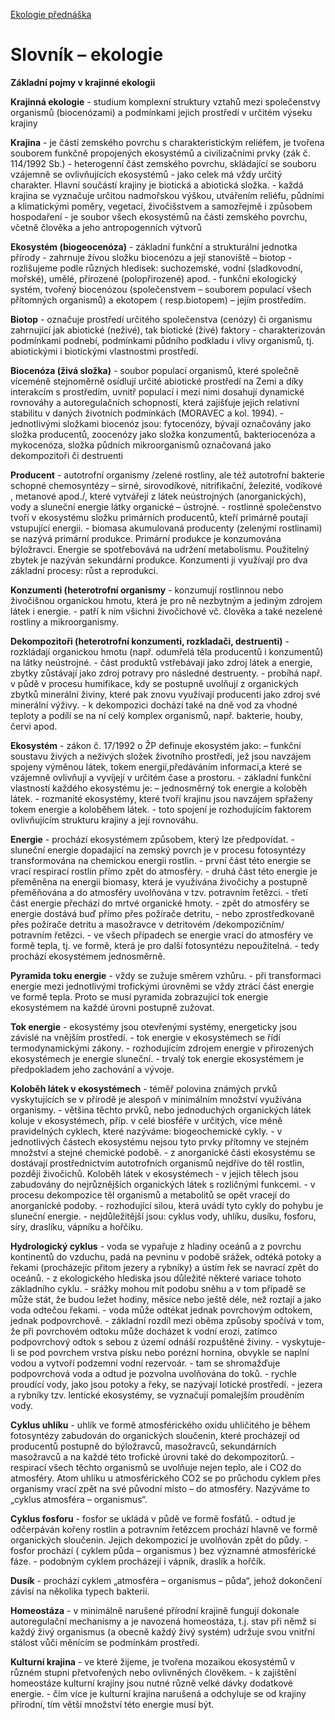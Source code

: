﻿<meta charset="UTF-8">
 
[Ekologie přednáška](http://botany.upol.cz/pagedata_cz/vyukove-materialy/138_prednaska-eko-zoo-1-2014-.pdf)

# Slovník – ekologie

**Základní pojmy v krajinné ekologii** 

**Krajinná ekologie** - studium komplexní struktury vztahů mezi společenstvy organismů (biocenózami) a podmínkami jejich prostředí v určitém výseku krajiny 

**Krajina** - je částí zemského povrchu s charakteristickým reliéfem, je tvořena souborem funkčně propojených ekosystémů a civilizačními prvky (zák č. 114/1992 Sb.) - heterogenní část zemského povrchu, skládající se souboru vzájemně se ovlivňujících ekosystémů - jako celek má vždy určitý charakter. Hlavní součástí krajiny je biotická a abiotická složka. - každá krajina se vyznačuje určitou nadmořskou výškou, utvářením reliéfu, půdními a klimatickými poměry, vegetací, živočišstvem a samozřejmě i způsobem hospodaření - je soubor všech ekosystémů na části zemského povrchu, včetně člověka a jeho antropogenních výtvorů 

**Ekosystém (biogeocenóza)** - základní funkční a strukturální jednotka přírody - zahrnuje živou složku biocenózu a její stanoviště – biotop - rozlišujeme podle různých hledisek: suchozemské, vodní (sladkovodní, mořské), umělé, přirozené (polopřirozené) apod. - funkční ekologický systém, tvořený biocenózou (společenstvem – souborem populací všech přítomných organismů) a ekotopem ( resp.biotopem) – jejím prostředím. 

**Biotop** - označuje prostředí určitého společenstva (cenózy) či organismu zahrnující jak abiotické (neživé), tak biotické (živé) faktory - charakterizován podmínkami podnebí, podmínkami půdního podkladu i vlivy organismů, tj. abiotickými i biotickými vlastnostmi prostředí. 

**Biocenóza (živá složka)** - soubor populací organismů, které společně víceméně stejnoměrně osídlují určité abiotické prostředí na Zemi a díky interakcím s prostředím, uvnitř populací i mezi nimi dosahují dynamické rovnováhy a autoregulačních schopností, která zajišťuje jejich relativní stabilitu v daných životních podmínkách (MORAVEC a kol. 1994). - jednotlivými složkami biocenóz jsou: fytocenózy, bývají označovány jako složka producentů, zoocenózy jako složka konzumentů, bakteriocenóza a mykocenóza, složka půdních mikroorganismů označovaná jako dekompozitoři či destruenti 

**Producent** - autotrofní organismy /zelené rostliny, ale též autotrofní bakterie schopné chemosyntézy – sirné, sirovodíkové, nitrifikační, železité, vodíkové , metanové apod./, které vytvářejí z látek neústrojných (anorganických), vody a sluneční energie látky organické – ústrojné. - rostlinné společenstvo tvoří v ekosystému složku primárních producentů, kteří primárně poutají vstupující energii. - biomasa akumulovaná producenty (zelenými rostlinami) se nazývá primární produkce. Primární produkce je konzumována býložravci. Energie se spotřebovává na udržení metabolismu. Použitelný zbytek je nazýván sekundární produkce. Konzumenti ji využívají pro dva základní procesy: růst a reprodukci. 

**Konzumenti (heterotrofní organismy** - konzumují rostlinnou nebo živočišnou organickou hmotu, která je pro ně nezbytným a jediným zdrojem látek i energie. - patří k nim všichni živočichové vč. člověka a také nezelené rostliny a mikroorganismy. 

**Dekompozitoři (heterotrofní konzumenti, rozkladači, destruenti)** - rozkládají organickou hmotu (např. odumřelá těla producentů i konzumentů) na látky neústrojné. - část produktů vstřebávají jako zdroj látek a energie, zbytky zůstávají jako zdroj potravy pro následné destruenty. - probíhá např. v půdě v procesu humifikace, kdy se postupně uvolňují z organických zbytků minerální živiny, které pak znovu využívají producenti jako zdroj své minerální výživy. - k dekompozici dochází také na dně vod za vhodné teploty a podílí se na ní celý komplex organismů, např. bakterie, houby, červi apod.  

**Ekosystém** - zákon č. 17/1992 o ŽP definuje ekosystém jako: – funkční soustavu živých a neživých složek životního prostředí, jež jsou navzájem spojeny výměnou látek, tokem energií,předáváním informací,a které se vzájemně ovlivňují a vyvíjejí v určitém čase a prostoru. - základní funkční vlastností každého ekosystému je: – jednosměrný tok energie a koloběh látek. - rozmanité ekosystémy, které tvoří krajinu jsou navzájem spřaženy tokem energie a koloběhem látek. - toto spojení je rozhodujícím faktorem ovlivňujícím strukturu krajiny a její rovnováhu. 

**Energie** - prochází ekosystémem způsobem, který lze předpovídat. - sluneční energie dopadající na zemský povrch je v procesu fotosyntézy transformována na chemickou energii rostlin. - první část této energie se vrací respirací rostlin přímo zpět do atmosféry. - druhá část této energie je přeměněna na energii biomasy, která je využívána živočichy a postupně přeměňována a do atmosféry uvolňována v tzv. potravním řetězci. - třetí část energie přechází do mrtvé organické hmoty. - zpět do atmosféry se energie dostává buď přímo přes požírače detritu, - nebo zprostředkovaně přes požírače detritu a masožravce v detritovém /dekompozičním/ potravním řetězci. - ve všech případech se energie vrací do atmosféry ve formě tepla, tj. ve formě, která je pro další fotosyntézu nepoužitelná. - tedy prochází ekosystémem jednosměrně. 

**Pyramida toku energie** - vždy se zužuje směrem vzhůru. - při transformaci energie mezi jednotlivými trofickými úrovněmi se vždy ztrácí část energie ve formě tepla. Proto se musí pyramida zobrazující tok energie ekosystémem na každé úrovni postupně zužovat. 

**Tok energie** - ekosystémy jsou otevřenými systémy, energeticky jsou závislé na vnějším prostředí. - tok energie v ekosystémech se řídí termodynamickými zákony. - rozhodujícím zdrojem energie v přirozených ekosystémech je energie sluneční. - trvalý tok energie ekosystémem je předpokladem jeho zachování a vývoje.   

**Koloběh látek v ekosystémech** - téměř polovina známých prvků vyskytujících se v přírodě je alespoň v minimálním množství využívána organismy. - většina těchto prvků, nebo jednoduchých organických látek koluje v ekosystémech, příp. v celé biosféře v určitých, více méně pravidelných cyklech, které nazýváme: biogeochemické cykly. - v jednotlivých částech ekosystému nejsou tyto prvky přítomny ve stejném množství a stejné chemické podobě. - z anorganické části ekosystému se dostávají prostřednictvím autotrofních organismů nejdříve do těl rostlin, později živočichů. Koloběh látek v ekosystémech - v jejich tělech jsou zabudovány do nejrůznějších organických látek s rozličnými funkcemi. - v procesu dekompozice těl organismů a metabolitů se opět vracejí do anorganické podoby. - rozhodující silou, která uvádí tyto cykly do pohybu je sluneční energie. - nejdůležitější jsou: cyklus vody, uhlíku, dusíku, fosforu, síry, draslíku, vápníku a hořčíku. 

**Hydrologický cyklus** - voda se vypařuje z hladiny oceánů a z povrchu kontinentů do vzduchu, padá na pevninu v podobě srážek, odtéká potoky a řekami (procházejíc přitom jezery a rybníky) a ústím řek se navrací zpět do oceánů. - z ekologického hlediska jsou důležité některé variace tohoto základního cyklu. - srážky mohou mít podobu sněhu a v tom případě se může stát, že budou ležet hodiny, měsíce nebo ještě déle, než roztají a jako voda odtečou řekami. - voda může odtékat jednak povrchovým odtokem, jednak podpovrchově. - základní rozdíl mezi oběma způsoby spočívá v tom, že při povrchovém odtoku může docházet k vodní erozi, zatímco podpovrchový odtok s sebou z území odnáší rozpuštěné živiny. - vyskytuje-li se pod povrchem vrstva písku nebo porézní hornina, obvykle se naplní vodou a vytvoří podzemní vodní rezervoár. - tam se shromažďuje podpovrchová voda a odtud je pozvolna uvolňována do toků. - rychle proudící vody, jako jsou potoky a řeky, se nazývají lotické prostředí. - jezera a rybníky tzv. lentické ekosystémy, se vyznačují pomalejším prouděním vody.  

**Cyklus uhlíku** - uhlík ve formě atmosférického oxidu uhličitého je během fotosyntézy zabudován do organických sloučenin, které procházejí od producentů postupně do býložravců, masožravců, sekundárních masožravců a na každé této trofické úrovni také do dekompozitorů. - respirací všech těchto organismů se uvolňuje nejen teplo, ale i CO2 do atmosféry. Atom uhlíku u atmosférického CO2 se po průchodu cyklem přes organismy vrací zpět na své původní místo – do atmosféry. Nazýváme to „cyklus atmosféra – organismus“.  

**Cyklus fosforu** - fosfor se ukládá v půdě ve formě fosfátů. - odtud je odčerpáván kořeny rostlin a potravním řetězcem prochází hlavně ve formě organických sloučenin. Jejich dekompozicí je uvolňován zpět do půdy. - fosfor prochází ( cyklem půda – organismus ) bez významné atmosférické fáze. - podobným cyklem procházejí i vápník, draslík a hořčík.  

**Dusík** - prochází cyklem „atmosféra – organismus – půda“, jehož dokončení závisí na několika typech bakterií.  

**Homeostáza** - v minimálně narušené přírodní krajině fungují dokonale autoregulační mechanismy a je navozená homeostáza, t.j. stav při němž si každý živý organismus (a obecně každý živý systém) udržuje svou vnitřní stálost vůči měnícím se podmínkám prostředí. 

**Kulturní krajina** - ve které žijeme, je tvořena mozaikou ekosystémů v různém stupni přetvořených nebo ovlivněných člověkem. - k zajištění homeostáze kulturní krajiny jsou nutné různě velké dávky dodatkové energie. - čím více je kulturní krajina narušená a odchyluje se od krajiny přírodní, tím větší množství této energie musí být.
